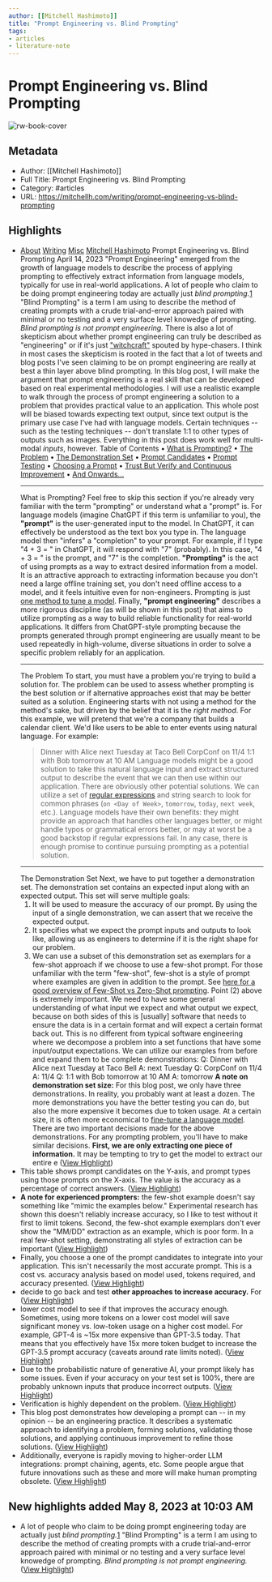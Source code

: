 ```yaml
---
author: [[Mitchell Hashimoto]]
title: "Prompt Engineering vs. Blind Prompting"
tags: 
- articles
- literature-note
---
```

# Prompt Engineering vs. Blind Prompting

![rw-book-cover](https://mitchellh.com)

## Metadata
- Author: [[Mitchell Hashimoto]]
- Full Title: Prompt Engineering vs. Blind Prompting
- Category: #articles
- URL: https://mitchellh.com/writing/prompt-engineering-vs-blind-prompting

## Highlights
- [About](https://mitchellh.com/)
  [Writing](https://mitchellh.com/writing)
  [Misc](https://mitchellh.com/misc)
  [Mitchell Hashimoto](https://mitchellh.com/)
  Prompt Engineering vs. Blind Prompting
  April 14, 2023
  "Prompt Engineering" emerged from the growth of language models to describe the process of applying prompting to effectively extract information from language models, typically for use in real-world applications.
  A lot of people who claim to be doing prompt engineering today are actually just *blind prompting.*[1](https://mitchellh.com/writing/prompt-engineering-vs-blind-prompting#user-content-fn-1) "Blind Prompting" is a term I am using to describe the method of creating prompts with a crude trial-and-error approach paired with minimal or no testing and a very surface level knowedge of prompting. *Blind prompting is not prompt engineering.*
  There is also a lot of skepticism about whether prompt engineering can truly be described as "engineering" or if it's just ["witchcraft"](https://news.ycombinator.com/item?id=35524725) spouted by hype-chasers. I think in most cases the skepticism is rooted in the fact that a lot of tweets and blog posts I've seen claiming to be on prompt engineering are really at best a thin layer above blind prompting.
  In this blog post, I will make the argument that prompt engineering is a real skill that can be developed based on real experimental methodologies. I will use a realistic example to walk through the process of prompt engineering a solution to a problem that provides practical value to an application.
  This whole post will be biased towards expecting text output, since text output is the primary use case I've had with language models. Certain techniques -- such as the testing techniques -- don't translate 1:1 to other types of outputs such as images. Everything in this post does work well for multi-modal *inputs*, however.
  Table of Contents
  • [What is Prompting?](https://mitchellh.com/writing/prompt-engineering-vs-blind-prompting#what-is-prompting)
  • [The Problem](https://mitchellh.com/writing/prompt-engineering-vs-blind-prompting#the-problem)
  • [The Demonstration Set](https://mitchellh.com/writing/prompt-engineering-vs-blind-prompting#the-demonstration-set)
  • [Prompt Candidates](https://mitchellh.com/writing/prompt-engineering-vs-blind-prompting#prompt-candidates)
  • [Prompt Testing](https://mitchellh.com/writing/prompt-engineering-vs-blind-prompting#prompt-testing)
  • [Choosing a Prompt](https://mitchellh.com/writing/prompt-engineering-vs-blind-prompting#choosing-a-prompt)
  • [Trust But Verify and Continuous Improvement](https://mitchellh.com/writing/prompt-engineering-vs-blind-prompting#trust-but-verify-and-continuous-improvement)
  • [And Onwards...](https://mitchellh.com/writing/prompt-engineering-vs-blind-prompting#and-onwards)
  * * *
  [](https://mitchellh.com/writing/prompt-engineering-vs-blind-prompting#what-is-prompting)What is Prompting?
  Feel free to skip this section if you're already very familiar with the term "prompting" or understand what a "prompt" is.
  For language models (imagine ChatGPT if this term is unfamiliar to you), the **"prompt"** is the user-generated input to the model. In ChatGPT, it can effectively be understood as the text box you type in. The language model then "infers" a "completion" to your prompt. For example, if I type "4 + 3 = " in ChatGPT, it will respond with "7" (probably). In this case, "4 + 3 = " is the prompt, and "7" is the completion.
  **"Prompting"** is the act of using prompts as a way to extract desired information from a model. It is an attractive approach to extracting information because you don't need a large offline training set, you don't need offline access to a model, and it feels intuitive even for non-engineers. Prompting is just [one method to tune a model](https://huyenchip.com/2023/04/11/llm-engineering.html#prompting_vs_finetuning_vs_alternatives).
  Finally, **"prompt engineering"** describes a more rigorous discipline (as will be shown in this post) that aims to utilize prompting as a way to build reliable functionality for real-world applications. It differs from ChatGPT-style prompting because the prompts generated through prompt engineering are usually meant to be used repeatedly in high-volume, diverse situations in order to solve a specific problem reliably for an application.
  * * *
  [](https://mitchellh.com/writing/prompt-engineering-vs-blind-prompting#the-problem)The Problem
  To start, you must have a problem you're trying to build a solution for. The problem can be used to assess whether prompting is the best solution or if alternative approaches exist that may be better suited as a solution. Engineering starts with not using a method for the method's sake, but driven by the belief that it is the *right method*.
  For this example, we will pretend that we're a company that builds a calendar client. We'd like users to be able to enter events using natural language. For example:
  > Dinner with Alice next Tuesday at Taco Bell
  > CorpConf on 11/4
  > 1:1 with Bob tomorrow at 10 AM
  Language models might be a good solution to take this natural language input and extract structured output to describe the event that we can then use within our application.
  There are obviously other potential solutions. We can utilize a set of [regular expressions](https://en.wikipedia.org/wiki/Regular_expression) and string search to look for common phrases (`on <Day of Week>`, `tomorrow`, `today`, `next week`, etc.).
  Language models have their own benefits: they might provide an approach that handles other languages better, or might handle typos or grammatical errors better, or may at worst be a good backstop if regular expressions fail. In any case, there is enough promise to continue pursuing prompting as a potential solution.
  * * *
  [](https://mitchellh.com/writing/prompt-engineering-vs-blind-prompting#the-demonstration-set)The Demonstration Set
  Next, we have to put together a demonstration set. The demonstration set contains an expected input along with an expected output. This set will serve multiple goals:
  1. It will be used to measure the accuracy of our prompt. By using the input of a single demonstration, we can assert that we receive the expected output.
  2. It specifies what we expect the prompt inputs and outputs to look like, allowing us as engineers to determine if it is the right shape for our problem.
  3. We can use a subset of this demonstration set as exemplars for a few-shot approach if we choose to use a few-shot prompt. For those unfamiliar with the term "few-shot", few-shot is a style of prompt where examples are given in addition to the prompt. See [here for a good overview of Few-Shot vs Zero-Shot prompting](https://www.promptingguide.ai/techniques/fewshot).
  Point (2) above is extremely important. We need to have some general understanding of what input we expect and what output we expect, because on both sides of this is [usually] software that needs to ensure the data is in a certain format and will expect a certain format back out. This is no different from typical software engineering where we decompose a problem into a set functions that have some input/output expectations.
  We can utilize our examples from before and expand them to be complete demonstrations:
  Q: Dinner with Alice next Tuesday at Taco Bell
  A: next Tuesday
  Q: CorpConf on 11/4
  A: 11/4
  Q: 1:1 with Bob tomorrow at 10 AM
  A: tomorrow
  **A note on demonstration set size:** For this blog post, we only have three demonstrations. In reality, you probably want at least a dozen. The more demonstrations you have the better testing you can do, but also the more expensive it becomes due to token usage. At a certain size, it is often more economical to [fine-tune a language model](https://huggingface.co/course/chapter7/3?fw=pt).
  There are two important decisions made for the above demonstrations. For any prompting problem, you'll have to make similar decisions.
  **First, we are only extracting one piece of information.** It may be tempting to try to get the model to extract our entire e ([View Highlight](https://read.readwise.io/read/01gyw5naj1b4w018yve0736d18))
- This table shows prompt candidates on the Y-axis, and prompt types using those prompts on the X-axis. The value is the accuracy as a percentage of correct answers. ([View Highlight](https://read.readwise.io/read/01gyw6dw0tt4pdzcrjp17aq1x9))
- **A note for experienced prompters:** the few-shot example doesn't say something like "mimic the examples below." Experimental research has shown this doesn't reliably increase accuracy, so I like to test without it first to limit tokens. Second, the few-shot example exemplars don't ever show the "MM/DD" extraction as an example, which is poor form. In a real few-shot setting, demonstrating all styles of extraction can be important ([View Highlight](https://read.readwise.io/read/01gyw6eh4kc3rmrfw5j6q4gyp4))
- Finally, you choose a one of the prompt candidates to integrate into your application. This isn't necessarily the most accurate prompt. This is a cost vs. accuracy analysis based on model used, tokens required, and accuracy presented. ([View Highlight](https://read.readwise.io/read/01gyw6esx5fg13hhy23a7jt3rk))
- decide to go back and test **other approaches to increase accuracy.** For ([View Highlight](https://read.readwise.io/read/01gyw6f3qx5f1kac4vcchrjk6q))
- lower cost model to see if that improves the accuracy enough. Sometimes, using more tokens on a lower cost model will save significant money vs. low-token usage on a higher cost model. For example, GPT-4 is ~15x more expensive than GPT-3.5 today. That means that you effectively have 15x more token budget to increase the GPT-3.5 prompt accuracy (caveats around rate limits noted). ([View Highlight](https://read.readwise.io/read/01gyw6fe4egy8hdyjjjde6r858))
- Due to the probabilistic nature of generative AI, your prompt likely has some issues. Even if your accuracy on your test set is 100%, there are probably unknown inputs that produce incorrect outputs. ([View Highlight](https://read.readwise.io/read/01gyw6fra6qmyd6hvx39gx5bwc))
- Verification is highly dependent on the problem. ([View Highlight](https://read.readwise.io/read/01gyw6fx698e1zft131qp3722f))
- This blog post demonstrates how developing a prompt can -- in my opinion -- be an engineering practice. It describes a systematic approach to identifying a problem, forming solutions, validating those solutions, and applying continuous improvement to refine those solutions. ([View Highlight](https://read.readwise.io/read/01gyw6gar6mcbwqjq6sws8hwas))
- Additionally, everyone is rapidly moving to higher-order LLM integrations: prompt chaining, agents, etc. Some people argue that future innovations such as these and more will make human prompting obsolete. ([View Highlight](https://read.readwise.io/read/01gyw6hgakxdhxmny7y4980bft))
## New highlights added May 8, 2023 at 10:03 AM
- A lot of people who claim to be doing prompt engineering today are actually just *blind prompting.*[1](https://mitchellh.com/writing/prompt-engineering-vs-blind-prompting#user-content-fn-1) "Blind Prompting" is a term I am using to describe the method of creating prompts with a crude trial-and-error approach paired with minimal or no testing and a very surface level knowedge of prompting. *Blind prompting is not prompt engineering.* ([View Highlight](https://read.readwise.io/read/01gzx64nmhq8yktg9x0f0n6fnk))
